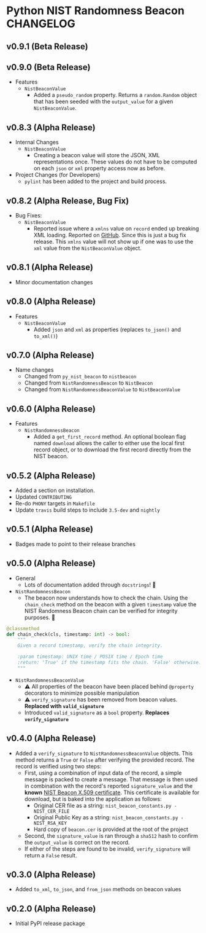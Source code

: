 # Python NIST Randomness Beacon CHANGELOG

## v0.9.1 (Beta Release)


## v0.9.0 (Beta Release)

- Features
  - `NistBeaconValue`
    - Added a `pseudo_random` property.
      Returns a `random.Random` object that has been seeded with
      the `output_value` for a given `NistBeaconValue`.

## v0.8.3 (Alpha Release)

- Internal Changes
  - `NistBeaconValue`
    - Creating a beacon value will store the JSON, XML representations once.
      These values do not have to be computed on each `json` or `xml` property
      access now as before.
- Project Changes (for Developers)
  - `pylint` has been added to the project and build process.

## v0.8.2 (Alpha Release, Bug Fix)

- Bug Fixes:
  - `NistBeaconValue`
    - Reported issue where a `xmlns` value on `record` ended up breaking XML loading.
      Reported on [GitHub](https://github.com/urda/nistbeacon/issues/8). Since this
      is just a bug fix release. This `xmlns` value will not show up if one was to
      use the `xml` value from the `NistBeaconValue` object.

## v0.8.1 (Alpha Release)

- Minor documentation changes

## v0.8.0 (Alpha Release)

- Features
  - `NistBeaconValue`
    - Added `json` and `xml` as properties (replaces `to_json()` and `to_xml()`)

## v0.7.0 (Alpha Release)

- Name changes
  - Changed from `py_nist_beacon` to `nistbeacon`
  - Changed from `NistRandomnessBeacon` to `NistBeacon`
  - Changed from `NistRandomnessBeaconValue` to `NistBeaconValue`

## v0.6.0 (Alpha Release)

- Features
  - `NistRandomnessBeacon`
    - Added a `get_first_record` method. An optional boolean flag named
      `download` allows the caller to either use the local first record
      object, or to download the first record directly from the NIST beacon.

## v0.5.2 (Alpha Release)

- Added a section on installation.
- Updated `CONTRIBUTING`
- Re-do `PHONY` targets in `Makefile`
- Update `travis` build steps to include `3.5-dev` and `nightly`

## v0.5.1 (Alpha Release)

- Badges made to point to their release branches

## v0.5.0 (Alpha Release)

- General
  - Lots of documentation added through `docstrings`! :memo:
- `NistRandomnessBeacon`
  - The beacon now understands how to check the chain. Using the `chain_check`
    method on the beacon with a given `timestamp` value the NIST Randomness
    Beacon chain can be verified for integrity purposes. :link:

```python
@classmethod
def chain_check(cls, timestamp: int) -> bool:
    """
    Given a record timestamp, verify the chain integrity.

    :param timestamp: UNIX time / POSIX time / Epoch time
    :return: 'True' if the timestamp fits the chain. 'False' otherwise.
    """
```

- `NistRandomnessBeaconValue`
  - :warning: All properties of the beacon have been placed behind `@property`
    decorators to minimize possible manipulation
  - :warning:  `verify_signature` has been removed from beacon values.
    **Replaced with `valid_signature`**
  - Introduced `valid_signature` as a `bool` property.
    **Replaces `verify_signature`**

## v0.4.0 (Alpha Release)

- Added a `verify_signature` to `NistRandomnessBeaconValue` objects.
  This method returns a `True` or `False` after verifying the provided
  record. The record is verified using two steps:
  - First, using a combination of input data of the record, a simple message
    is packed to create a message. That message is then used in combination with
    the record's reported `signature_value` and the **known**
    [NIST Beacon X.509 certificate](https://beacon.nist.gov/certificate/beacon.cer).
    This certificate is available for download, but is baked into the application
    as follows:
    - Original CER file as a string: `nist_beacon_constants.py - NIST_CER_FILE`
    - Original Public Key as a string: `nist_beacon_constants.py - NIST_RSA_KEY`
    - Hard copy of `beacon.cer` is provided at the root of the project
  - Second, the `signature_value` is ran through a `sha512` hash to confirm the
    `output_value` is correct on the record.
  - If either of the steps are found to be invalid, `verify_signature` will
    return a `False` result.

## v0.3.0 (Alpha Release)

- Added `to_xml`, `to_json`, and `from_json` methods on beacon values

## v0.2.0 (Alpha Release)

- Initial PyPI release package
